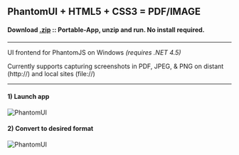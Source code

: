 ## PhantomUI + HTML5 + CSS3 = PDF/IMAGE

#### Download [.zip](http://itechnology.github.io/PhantomUI/dist/PhantomUI-latest.zip) :: Portable-App, unzip and run. No install required.

---

UI frontend for PhantomJS on Windows *(requires .NET 4.5)*

Currently supports capturing screenshots in PDF, JPEG, & PNG on distant (http://) and local sites (file://)

---

#### 1) Launch app
![PhantomUI](http://itechnology.github.io/PhantomUI/media/PhantomUI.png)


#### 2) Convert to desired format

![PhantomUI](http://itechnology.github.io/PhantomUI/media/capture.png)